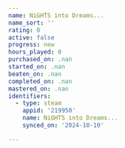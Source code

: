 ```yaml
---
name: NiGHTS into Dreams...
name_sort: ''
rating: 0
active: false
progress: new
hours_played: 0
purchased_on: .nan
started_on: .nan
beaten_on: .nan
completed_on: .nan
mastered_on: .nan
identifiers:
  - type: steam
    appid: '219950'
    name: NiGHTS into Dreams...
    synced_on: '2024-10-10'

---
```

